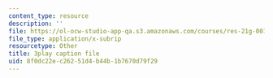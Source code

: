 ```yaml
---
content_type: resource
description: ''
file: https://ol-ocw-studio-app-qa.s3.amazonaws.com/courses/res-21g-001-the-user-friendly-classroom-fall-2020/8f0dc22ec26251d4b44b1b7670d79f29_3zuEzPzbNPg.vtt
file_type: application/x-subrip
resourcetype: Other
title: 3play caption file
uid: 8f0dc22e-c262-51d4-b44b-1b7670d79f29
---
```

